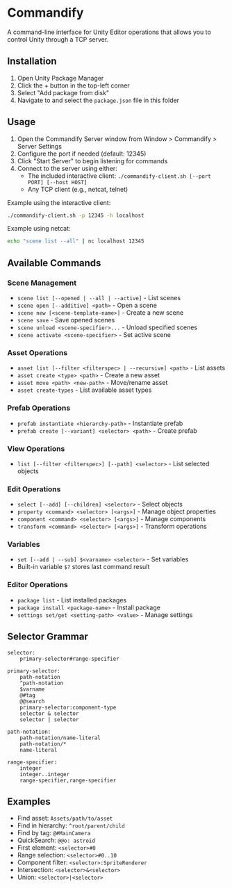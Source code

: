 # Commandify

A command-line interface for Unity Editor operations that allows you to control Unity through a TCP server.

## Installation

1. Open Unity Package Manager
2. Click the + button in the top-left corner
3. Select "Add package from disk"
4. Navigate to and select the `package.json` file in this folder

## Usage

1. Open the Commandify Server window from Window > Commandify > Server Settings
2. Configure the port if needed (default: 12345)
3. Click "Start Server" to begin listening for commands
4. Connect to the server using either:
   - The included interactive client: `./commandify-client.sh [--port PORT] [--host HOST]`
   - Any TCP client (e.g., netcat, telnet)

Example using the interactive client:
```bash
./commandify-client.sh -p 12345 -h localhost
```

Example using netcat:
```bash
echo "scene list --all" | nc localhost 12345
```

## Available Commands

### Scene Management
- `scene list [--opened | --all | --active]` - List scenes
- `scene open [--additive] <path>` - Open a scene
- `scene new [<scene-template-name>]` - Create a new scene
- `scene save` - Save opened scenes
- `scene unload <scene-specifier>...` - Unload specified scenes
- `scene activate <scene-specifier>` - Set active scene

### Asset Operations
- `asset list [--filter <filterspec> | --recursive] <path>` - List assets
- `asset create <type> <path>` - Create a new asset
- `asset move <path> <new-path>` - Move/rename asset
- `asset create-types` - List available asset types

### Prefab Operations
- `prefab instantiate <hierarchy-path>` - Instantiate prefab
- `prefab create [--variant] <selector> <path>` - Create prefab

### View Operations
- `list [--filter <filterspec>] [--path] <selector>` - List selected objects

### Edit Operations
- `select [--add] [--children] <selector>` - Select objects
- `property <command> <selector> [<args>]` - Manage object properties
- `component <command> <selector> [<args>]` - Manage components
- `transform <command> <selector> [<args>]` - Transform operations

### Variables
- `set [--add | --sub] $<varname> <selector>` - Set variables
- Built-in variable `$?` stores last command result

### Editor Operations
- `package list` - List installed packages
- `package install <package-name>` - Install package
- `settings set/get <setting-path> <value>` - Manage settings

## Selector Grammar
```
selector:
    primary-selector#range-specifier

primary-selector:
    path-notation
    ^path-notation
    $varname
    @#tag
    @@search
    primary-selector:component-type
    selector & selector
    selector | selector

path-notation:
    path-notation/name-literal
    path-notation/*
    name-literal

range-specifier:
    integer
    integer..integer
    range-specifier,range-specifier
```

## Examples
- Find asset: `Assets/path/to/asset`
- Find in hierarchy: `^root/parent/child`
- Find by tag: `@#MainCamera`
- QuickSearch: `@@o: astroid`
- First element: `<selector>#0`
- Range selection: `<selector>#0..10`
- Component filter: `<selector>:SpriteRenderer`
- Intersection: `<selector>&<selector>`
- Union: `<selector>|<selector>`
